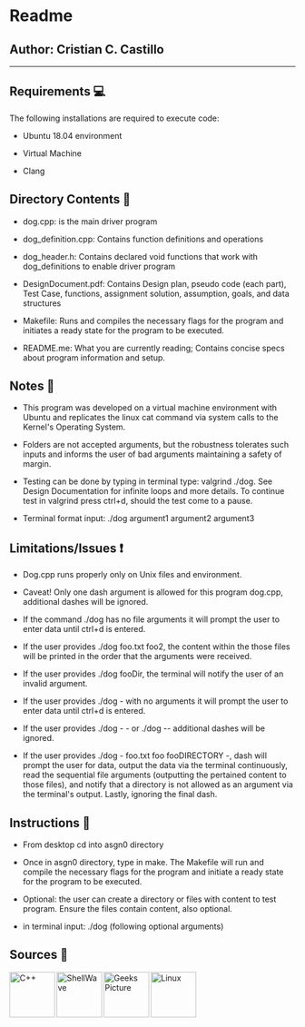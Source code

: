 # Readme
## Author: Cristian C. Castillo 

--------
## Requirements 💻
The following installations are required to execute code:
- Ubuntu 18.04 environment

- Virtual Machine 

- Clang

## Directory Contents 📂
- dog.cpp: is the main driver program

- dog_definition.cpp: Contains function definitions and operations

- dog_header.h: Contains declared void functions that work with dog_definitions to enable driver program

- DesignDocument.pdf: Contains Design plan, pseudo code (each part), Test Case, functions, assignment solution, assumption, goals, and data structures

- Makefile: Runs and compiles the necessary flags for the program and initiates a ready state for the program to be executed.

- README.me: What you are currently reading; Contains concise specs about program information and setup.

## Notes 📝
- This program was developed on a virtual machine environment with Ubuntu and replicates the linux cat command via system calls to the Kernel's Operating System.

- Folders are not accepted arguments, but the robustness tolerates such inputs and informs the user of bad arguments maintaining a safety of margin.

- Testing can be done by typing in terminal type: valgrind ./dog. See Design Documentation for infinite loops and more details. To continue test in valgrind press ctrl+d, should the test come to a pause.

- Terminal format input: ./dog argument1 argument2 argument3 

## Limitations/Issues ❗
- Dog.cpp runs properly only on Unix files and environment.

- Caveat! Only one dash argument is allowed for this program dog.cpp, additional dashes will be ignored.

- If the command ./dog has no file arguments it will prompt the user to enter data until ctrl+d is entered.

- If the user provides ./dog foo.txt foo2, the content within the those files will be printed in the order that the arguments were received.

- If the user provides ./dog fooDir, the terminal will notify the user of an invalid argument.

- If the user provides ./dog - with no arguments it will prompt the user to enter data until ctrl+d is entered.

- If the user provides ./dog - - or ./dog -- additional dashes will be ignored.

- If the user provides ./dog - foo.txt foo fooDIRECTORY -, dash will prompt the user for data, output the data via the terminal continuously, read the sequential file arguments (outputting the pertained content to those files), and notify that a directory is not allowed as an argument via the terminal's output. Lastly, ignoring the final dash.

## Instructions 🤖
- From desktop cd into asgn0 directory

- Once in asgn0 directory, type in make. The Makefile will run and compile the necessary flags for the program and initiate a ready state for the program to be executed.

- Optional: the user can create a directory or files with content to test program. Ensure the files contain content, also optional.

- in terminal input: ./dog (following optional arguments)

## Sources 📜
[<img align="left" alt="C++" width="80" height="80" src="https://cdn.freebiesupply.com/logos/large/2x/c-logo-png-transparent.png" />][cPlusPlus]

[<img align="left" alt="ShellWave" width="80" height="80" src="https://upload.wikimedia.org/wikipedia/commons/9/9f/Youtube%28amin%29.png" />][youtubeShell]

[<img align="left" alt="Geeks Picture" width="80" height="80" src="https://media-exp1.licdn.com/dms/image/C4E0BAQEF0x_q7m5JjQ/company-logo_200_200/0?e=2159024400&v=beta&t=tEbDQX9zSpsKFIZHJzuUCLCTEIXdSAbvaRirs5PKA1M" />][geeks]

[<img align="left" alt="Linux" width="80" height="80" src="https://image.flaticon.com/icons/png/512/518/518713.png" />][linux]
<br /><br /><br />

[cPlusPlus]: http://www.cplusplus.com/doc/tutorial/
[geeks]: https://www.geeksforgeeks.org/input-output-system-calls-c-create-open-close-read-write/#:~:text=File%20descriptor%20is%20integer%20that,pointers%20to%20file%20table%20entries.&nbsp;
[youtubeShell]: https://www.youtube.com/watch?v=LERSkW_pLBs 
[linux]: https://man7.org/linux/man-pages/man2/syscalls.2.html





